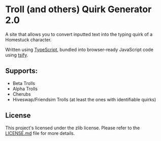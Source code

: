 # Troll (and others) Quirk Generator 2.0

A site that allows you to convert inputted text into the typing quirk of a Homestuck character.

Written using [TypeScript][ts], bundled into browser-ready JavaScript code using [tsify].

## Supports:
* Beta Trolls
* Alpha Trolls
* Cherubs
* Hiveswap/Friendsim Trolls (at least the ones with identifiable quirks)

## License
This project's licensed under the zlib license. Please refer to the [LICENSE.md](LICENSE.md) file for more details.

[ts]: https://www.typescriptlang.org
[tsify]: https://www.npmjs.com/package/tsify

